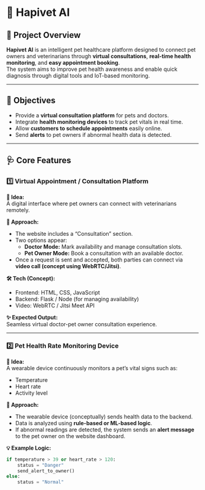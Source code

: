 # 🐾 Hapivet AI

## 🧠 Project Overview
**Hapivet AI** is an intelligent pet healthcare platform designed to connect pet owners and veterinarians through **virtual consultations**, **real-time health monitoring**, and **easy appointment booking**.  
The system aims to improve pet health awareness and enable quick diagnosis through digital tools and IoT-based monitoring.

---

## 🎯 Objectives
- Provide a **virtual consultation platform** for pets and doctors.  
- Integrate **health monitoring devices** to track pet vitals in real time.  
- Allow **customers to schedule appointments** easily online.  
- Send **alerts** to pet owners if abnormal health data is detected.

---

## 🩺 Core Features

### 1️⃣ Virtual Appointment / Consultation Platform
**📘 Idea:**  
A digital interface where pet owners can connect with veterinarians remotely.

**🧠 Approach:**
- The website includes a “Consultation” section.  
- Two options appear:  
  - **Doctor Mode:** Mark availability and manage consultation slots.  
  - **Pet Owner Mode:** Book a consultation with an available doctor.  
- Once a request is sent and accepted, both parties can connect via **video call (concept using WebRTC/Jitsi)**.

**🛠️ Tech (Concept):**
- Frontend: HTML, CSS, JavaScript  
- Backend: Flask / Node (for managing availability)  
- Video: WebRTC / Jitsi Meet API  

**✨ Expected Output:**  
Seamless virtual doctor-pet owner consultation experience.

---

### 2️⃣ Pet Health Rate Monitoring Device
**📘 Idea:**  
A wearable device continuously monitors a pet’s vital signs such as:
- Temperature  
- Heart rate  
- Activity level  

**🧠 Approach:**
- The wearable device (conceptually) sends health data to the backend.  
- Data is analyzed using **rule-based or ML-based logic**.  
- If abnormal readings are detected, the system sends an **alert message** to the pet owner on the website dashboard.

**💡 Example Logic:**
```python
if temperature > 39 or heart_rate > 120:
    status = "Danger"
    send_alert_to_owner()
else:
    status = "Normal"

